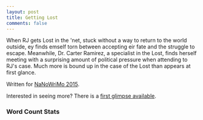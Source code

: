 ```yaml
---
layout: post
title: Getting Lost
comments: false
---
```


When RJ gets Lost in the 'net, stuck without a way to return to the world outside, ey finds emself torn between accepting eir fate and the struggle to escape.  Meanwhile, Dr. Carter Ramirez, a specialist in the Lost, finds herself meeting with a surprising amount of political pressure when attending to RJ's case.  Much more is bound up in the case of the Lost than appears at first glance.

Written for [NaNoWriMo 2015](http://nanowrimo.org/participants/makyo/novels/getting-lost-824755).

Interested in seeing more?  There is a [first glimpse available](first-glimpse.pdf).

### Word Count Stats

<div id="wcgraph" data-goal="50000"></div>
<script src="/js/d3.min.js"></script>
<script src="/js/wcgraph.js"></script>
